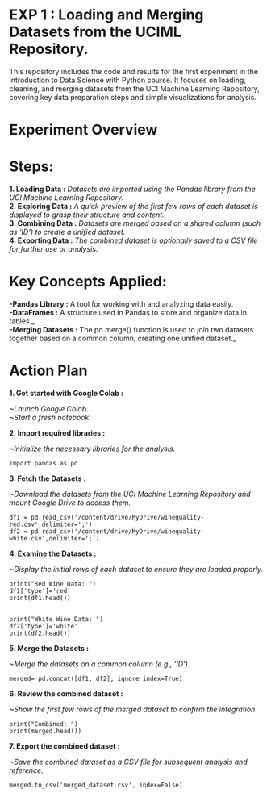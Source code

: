 # EXP 1 : Loading and Merging Datasets from the UCIML Repository.
This repository includes the code and results for the first experiment in the Introduction to Data Science with Python course. It focuses on loading, cleaning, and merging datasets from the UCI Machine Learning Repository, covering key data preparation steps and simple visualizations for analysis.

# Experiment Overview
# Steps:
**1. Loading Data :** *Datasets are imported using the Pandas library from the UCI Machine Learning Repository.*
<br>
**2. Exploring Data :** *A quick preview of the first few rows of each dataset is displayed to grasp their structure and content.*
<br>
**3. Combining Data :** *Datasets are merged based on a shared column (such as 'ID') to create a unified dataset.*
<br>
**4. Exporting Data :** *The combined dataset is optionally saved to a CSV file for further use or analysis.*

# Key Concepts Applied: 
**-Pandas Library :** A tool for working with and analyzing data easily._
<br>
**-DataFrames :** A structure used in Pandas to store and organize data in tables._
<br>
**-Merging Datasets :** The pd.merge() function is used to join two datasets together based on a common column, creating one unified dataset._

# Action Plan
**1. Get started with Google Colab :**

 *~Launch Google Colab.*
 <br>
 *~Start a fresh notebook.*

**2. Import required libraries :**

*~Initialize the necessary libraries for the analysis.*
```
import pandas as pd
```

**3. Fetch the Datasets :**

*~Download the datasets from the UCI Machine Learning Repository and mount Google Drive to access them.*
```
df1 = pd.read_csv('/content/drive/MyDrive/winequality-red.csv',delimiter=';')
df2 = pd.read_csv('/content/drive/MyDrive/winequality-white.csv',delimiter=';')
```

**4. Examine the Datasets :**

*~Display the initial rows of each dataset to ensure they are loaded properly.*
```
print("Red Wine Data: ")
df1['type']='red'
print(df1.head())


print("White Wine Data: ")
df2['type']='white'
print(df2.head())
```

**5. Merge the Datasets :**

*~Merge the datasets on a common column (e.g., 'ID').*
```
merged= pd.concat([df1, df2], ignore_index=True)
```

**6. Review the combined dataset :**

*~Show the first few rows of the merged dataset to confirm the integration.*
```
print("Combined: ")
print(merged.head())
```

**7. Export the combined dataset :**

*~Save the combined dataset as a CSV file for subsequent analysis and reference.*
```
merged.to_csv('merged_dataset.csv', index=False)
```
